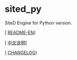 # sited_py

SiteD Engine for Python version.

[ [README-EN](sited_py/README_EN.md)]

[ [中文说明](sited_py/README_CN.md)]

[ [CHANGELOG](sited_py/CHANGELOG.md)]
